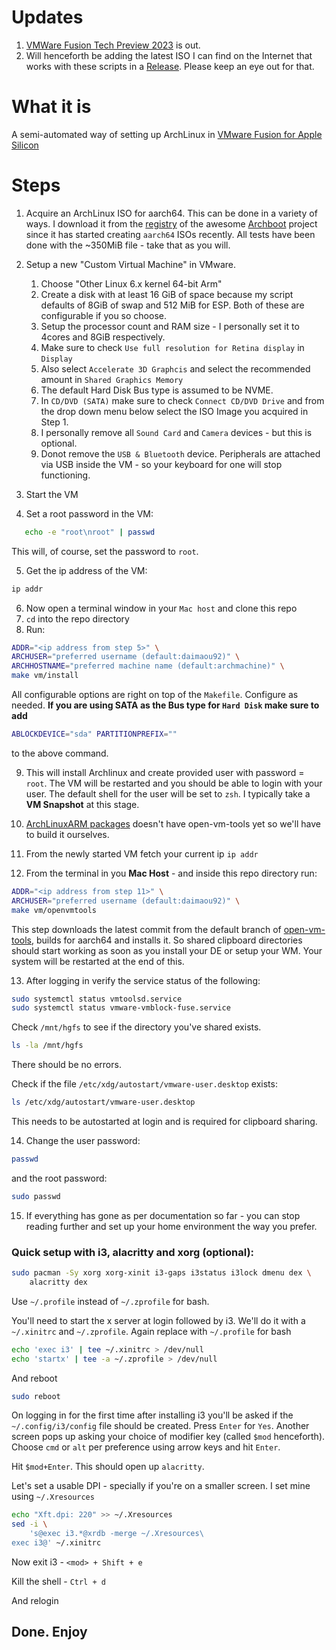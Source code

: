 # Updates
1. [VMWare Fusion Tech Preview 2023](https://blogs.vmware.com/teamfusion/2023/07/vmware-fusion-2023-tech-preview.html) is out.
2. Will henceforth be adding the latest ISO I can find on the Internet that works with these scripts in a
[Release](https://github.com/daimaou92/install-arch-vmwarefusion-techpreview/releases).
Please keep an eye out for that.

# What it is

A semi-automated way of setting up ArchLinux in [VMware Fusion for Apple Silicon](https://www.vmware.com/in/products/fusion.html)

# Steps

1. Acquire an ArchLinux ISO for aarch64. This can be done in a variety of ways. I download it from the [registry](https://pkgbuild.com/~tpowa/archboot/iso/aarch64/latest/) of the awesome [Archboot](https://gitlab.archlinux.org/tpowa/archboot) project since it has started creating `aarch64` ISOs recently. All tests have been done with the ~350MiB file - take that as you will. 

2. Setup a new "Custom Virtual Machine" in VMware.

   1. Choose "Other Linux 6.x kernel 64-bit Arm"
   2. Create a disk with at least 16 GiB of space because my script defaults of 8GiB of swap and 512 MiB for ESP. Both of these are configurable if you so choose.
   3. Setup the processor count and RAM size - I personally set it to 4cores and 8GiB respectively.
   4. Make sure to check `Use full resolution for Retina display` in `Display`
   5. Also select `Accelerate 3D Graphcis` and select the recommended amount in
   `Shared Graphics Memory`
   6. The default Hard Disk Bus type is assumed to be NVME.
   7. In `CD/DVD (SATA)` make sure to check `Connect CD/DVD Drive` and from the drop
   down menu below select the ISO Image you acquired in Step 1.
   8. I personally remove all `Sound Card` and `Camera` devices - but this is optional.
   9. Donot remove the `USB & Bluetooth` device. Peripherals are attached via USB
   inside the VM - so your keyboard for one will stop functioning.

3. Start the VM

4. Set a root password in the VM:

```Bash
   echo -e "root\nroot" | passwd
```

This will, of course, set the password to `root`.

5. Get the ip address of the VM:

```Bash
ip addr
```

6. Now open a terminal window in your `Mac host` and clone this repo
7. `cd` into the repo directory
8. Run:

```Bash
ADDR="<ip address from step 5>" \
ARCHUSER="preferred username (default:daimaou92)" \
ARCHHOSTNAME="preferred machine name (default:archmachine)" \
make vm/install
```

All configurable options are right on top of the `Makefile`. Configure as needed.
**If you are using SATA as the Bus type for `Hard Disk` make sure to add**

```Bash
ABLOCKDEVICE="sda" PARTITIONPREFIX=""
```

to the above command.

9. This will install Archlinux and create provided user with password = `root`.
   The VM will be restarted and you should be able to login with your user.
   The default shell for the user will be set to `zsh`.
   I typically take a **VM Snapshot** at this stage.

10. [ArchLinuxARM packages](https://archlinuxarm.org/packages)
doesn't have open-vm-tools yet so we'll have to build it ourselves.

11. From the newly started VM fetch your current ip `ip addr`

12. From the terminal in you **Mac Host** - and inside this repo directory run:

```Bash
ADDR="<ip address from step 11>" \
ARCHUSER="preferred username (default:daimaou92)" \
make vm/openvmtools
```
This step downloads the latest commit from the default branch of [open-vm-tools](https://github.com/vmware/open-vm-tools),
builds for aarch64 and installs it.
So shared clipboard directories should start working as soon as
you install your DE or setup your WM. Your system will be restarted at the end of this.

13. After logging in verify the service status of the following:

```Bash
sudo systemctl status vmtoolsd.service
sudo systemctl status vmware-vmblock-fuse.service
```

Check `/mnt/hgfs` to see if the directory you've shared exists.
```bash
ls -la /mnt/hgfs
```

There should be no errors.

Check if the file `/etc/xdg/autostart/vmware-user.desktop` exists:

```Bash
ls /etc/xdg/autostart/vmware-user.desktop
```

This needs to be autostarted at login and is required for clipboard sharing.

14. Change the user password:

```Bash
passwd
```

and the root password:

```Bash
sudo passwd
```

15. If everything has gone as per documentation so far - you can stop reading
    further and set up your home environment the way you prefer.

### Quick setup with i3, alacritty and xorg (optional):

```Bash
sudo pacman -Sy xorg xorg-xinit i3-gaps i3status i3lock dmenu dex \
	alacritty dex
```

Use `~/.profile` instead of `~/.zprofile` for bash.

You'll need to start the x server at login followed by i3.
We'll do it with a `~/.xinitrc` and `~/.zprofile`. Again replace with
`~/.profile` for bash

```Bash
echo 'exec i3' | tee ~/.xinitrc > /dev/null
echo 'startx' | tee -a ~/.zprofile > /dev/null
```

And reboot

```Bash
sudo reboot
```

On logging in for the first time after installing i3 you'll be asked if the
`~/.config/i3/config` file should be created. Press `Enter` for `Yes`.
Another screen pops up asking your choice of modifier key
(called `$mod` henceforth). Choose `cmd` or `alt` per preference using
arrow keys and hit `Enter`.

Hit `$mod+Enter`. This should open up `alacritty`.

Let's set a usable DPI - specially if you're on a smaller screen. I set mine
using `~/.Xresources`

```Bash
echo "Xft.dpi: 220" >> ~/.Xresources
sed -i \
	's@exec i3.*@xrdb -merge ~/.Xresources\
exec i3@' ~/.xinitrc
```

Now exit i3 - `<mod> + Shift + e`

Kill the shell - `Ctrl + d`

And relogin

## Done. Enjoy
